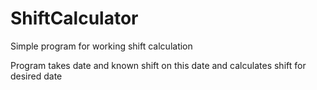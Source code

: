 # ShiftCalculator
 Simple program for working shift calculation

Program takes date and known shift on this date and calculates shift for desired date